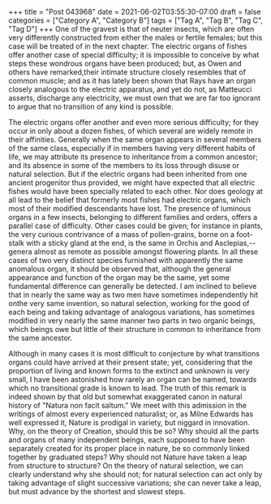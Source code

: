 +++
title = "Post 043968"
date = 2021-06-02T03:55:30-07:00
draft = false
categories = ["Category A", "Category B"]
tags = ["Tag A", "Tag B", "Tag C", "Tag D"]
+++
One of the gravest is that of neuter insects, which are often very differently constructed from either the males or fertile females; but this case will be treated of in the next chapter. The electric organs of fishes offer another case of special difficulty; it is impossible to conceive by what steps these wondrous organs have been produced; but, as Owen and others have remarked,their intimate structure closely resembles that of common muscle; and as it has lately been shown that Rays have an organ closely analogous to the electric apparatus, and yet do not, as Matteucci asserts, discharge any electricity, we must own that we are far too ignorant to argue that no transition of any kind is possible.

The electric organs offer another and even more serious difficulty; for they occur in only about a dozen fishes, of which several are widely remote in their affinities. Generally when the same organ appears in several members of the same class, especially if in members having very different habits of life, we may attribute its presence to inheritance from a common ancestor; and its absence in some of the members to its loss through disuse or natural selection. But if the electric organs had been inherited from one ancient progenitor thus provided, we might have expected that all electric fishes would have been specially related to each other. Nor does geology at all lead to the belief that formerly most fishes had electric organs, which most of their modified descendants have lost. The presence of luminous organs in a few insects, belonging to different families and orders, offers a parallel case of difficulty. Other cases could be given; for instance in plants, the very curious contrivance of a mass of pollen-grains, borne on a foot-stalk with a sticky gland at the end, is the same in Orchis and Asclepias,--genera almost as remote as possible amongst flowering plants. In all these cases of two very distinct species furnished with apparently the same anomalous organ, it should be observed that, although the general appearance and function of the organ may be the same, yet some fundamental difference can generally be detected. I am inclined to believe that in nearly the same way as two men have sometimes independently hit onthe very same invention, so natural selection, working for the good of each being and taking advantage of analogous variations, has sometimes modified in very nearly the same manner two parts in two organic beings, which beings owe but little of their structure in common to inheritance from the same ancestor.

Although in many cases it is most difficult to conjecture by what transitions organs could have arrived at their present state; yet, considering that the proportion of living and known forms to the extinct and unknown is very small, I have been astonished how rarely an organ can be named, towards which no transitional grade is known to lead. The truth of this remark is indeed shown by that old but somewhat exaggerated canon in natural history of "Natura non facit saltum." We meet with this admission in the writings of almost every experienced naturalist; or, as Milne Edwards has well expressed it, Nature is prodigal in variety, but niggard in innovation. Why, on the theory of Creation, should this be so? Why should all the parts and organs of many independent beings, each supposed to have been separately created for its proper place in nature, be so commonly linked together by graduated steps? Why should not Nature have taken a leap from structure to structure? On the theory of natural selection, we can clearly understand why she should not; for natural selection can act only by taking advantage of slight successive variations; she can never take a leap, but must advance by the shortest and slowest steps.
